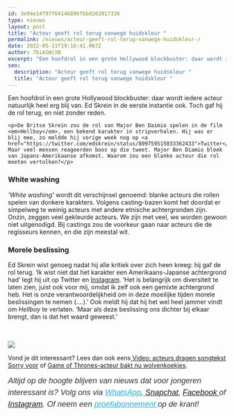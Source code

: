 ```yaml
---
id: 3e94e14f97f64146896fbb8202017338
type: nieuws
layout: post
title: "Acteur geeft rol terug vanwege huidskleur "
permalink: /nieuws/acteur-geeft-rol-terug-vanwege-huidskleur-/
date: 2022-05-11T19:16:41.067Z
author: 7biA1WiYB
excerpt: "Een hoofdrol in een grote Hollywood blockbuster: daar wordt iedere acteur natuurlijk heel erg blij van. Ed Skrein in de eerste instantie ook. Toch gaf hij de rol terug, en niet zonder reden.  "
seo:
  description: "Acteur geeft rol terug vanwege huidskleur "
  title: "Acteur geeft rol terug vanwege huidskleur "
---
```

Een hoofdrol in een grote Hollywood blockbuster: daar wordt iedere acteur natuurlijk heel erg blij van. Ed Skrein in de eerste instantie ook. Toch gaf hij de rol terug, en niet zonder reden.  

    <p>De Britse Skrein zou de rol van Major Ben Daimio spelen in de film <em>Hellboy</em>, een bekend karakter in stripverhalen. Hij was er blij mee, zo meldde hij vorige week nog op <a href="https://twitter.com/edskrein/status/899759515033362433">Twitter</a>. Maar veel mensen reageerden boos op die tweet. Major Ben Diamio bleek van Japans-Amerikaanse afkomst. Waarom zou een blanke acteur die rol moeten vertolken?</p>
<h3>White washing</h3>
<p><em>'White washing'</em> wordt dit verschijnsel genoemd: blanke acteurs die rollen spelen van donkere karakters. Volgens casting-bazen komt het doordat er simpelweg te weinig acteurs met andere etnische achtergronden zijn. Onzin, zeggen veel gekleurde acteurs. We zijn met veel, we worden gewoon niet uitgenodigd. Bij castings zou de voorkeur gaan naar acteurs die de regisseurs kennen, en die zijn meestal wit.</p>
<h3>Morele beslissing</h3>
<p>Ed Skrein wist genoeg nadat hij alle kritiek over zich heen kreeg: hij gaf de rol terug. ‘Ik wist niet dat het karakter een Amerikaans-Japanse achtergrond had’ legt hij uit op Twitter en <a href="https://www.instagram.com/p/BYWThM5HTB5/?hl=en&amp;taken-by=edskrein">Instagram</a>. ‘Het is belangrijk om diversiteit te laten zien, juist ook voor mij, omdat ik zelf ook een gemixte achtergrond heb. Het is onze verantwoordelijkheid om in deze moeilijke tijden morele beslissingen te nemen (….).’ Ook meldt hij dat hij het wel heel jammer vindt om <em>Hellboy </em>te verlaten. ‘Maar als deze beslissing ons dichter bij elkaar brengt, dan is dat het waard geweest.’<br><br> </p>
<div class="kader">
<p><img class="kaderafbeelding" src="https://7dagen.netlify.app/sites/default/files/ff.png"></p>
<p>Vond je dit interessant? Lees dan ook eens<a href="https://7dagen.netlify.app/lifestyle/fenna-17-van-hoefwijzer-over-het-succes-van-paardentubers" target="_blank"> </a><a href="https://7dagen.netlify.app/video/video-acteurs-dragen-songtekst-sorry-voor">Video: acteurs dragen songtekst Sorry voor</a> of <a href="https://7dagen.netlify.app/lifestyle/game-thrones-acteur-bakt-nu-wolvenkoekjes">Game of Thrones-acteur bakt nu wolvenkoekjes</a>.</p>
<p><em style="box-sizing: inherit; color: rgb(51, 51, 51); font-family: &quot;PT Sans&quot;, sans-serif; font-size: 18px; line-height: 27px;">Altijd op de hoogte blijven van nieuws dat voor jongeren interessant is? Volg ons via </em><em style="box-sizing: inherit; color: rgb(34, 179, 224); transition: color 0.3s ease; font-family: &quot;PT Sans&quot;, sans-serif; font-size: 18px; line-height: 27px;"><a href="https://7dagen.netlify.app/whatsapp" style="box-sizing: inherit; color: rgb(34, 179, 224); transition: color 0.3s ease; font-family: &quot;PT Sans&quot;, sans-serif; font-size: 18px; line-height: 27px;">WhatsApp</a></em><em style="box-sizing: inherit; color: rgb(51, 51, 51); font-family: &quot;PT Sans&quot;, sans-serif; font-size: 18px; line-height: 27px;">,</em><em style="box-sizing: inherit; color: rgb(34, 179, 224); transition: color 0.3s ease; font-family: &quot;PT Sans&quot;, sans-serif; font-size: 18px; line-height: 27px;"><a href="https://7dagen.netlify.app/whatsapp" style="box-sizing: inherit; color: rgb(34, 179, 224); transition: color 0.3s ease; font-family: &quot;PT Sans&quot;, sans-serif; font-size: 18px; line-height: 27px;"> </a></em><em style="box-sizing: inherit; color: rgb(51, 51, 51); font-family: &quot;PT Sans&quot;, sans-serif; font-size: 18px; line-height: 27px;"><a href="https://www.snapchat.com/add/sevendaysnl">Snapchat</a>, <a href="https://www.facebook.com/7Daysnl?ref=bookmarks">Facebook </a>of <a href="https://instagram.com/7DAysnl/">Instagram</a>. Of </em><em style="box-sizing: inherit; color: rgb(51, 51, 51); font-family: &quot;PT Sans&quot;, sans-serif; font-size: 18px; line-height: 27px;">neem een </em><a href="https://abonneren.sevendays.nl/abonneren/abonnementen/ae/artikel" style="box-sizing: inherit; color: rgb(34, 179, 224); transition: color 0.3s ease; font-family: &quot;PT Sans&quot;, sans-serif; font-size: 18px; line-height: 27px;"><em style="box-sizing: inherit;">proefabonnement </em></a><em style="box-sizing: inherit; color: rgb(51, 51, 51); font-family: &quot;PT Sans&quot;, sans-serif; font-size: 18px; line-height: 27px;">op de krant!</em></p>
</div>
  
